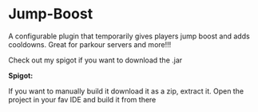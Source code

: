 # Jump-Boost
A configurable plugin that temporarily gives players jump boost and adds cooldowns.  Great for parkour servers and more!!!

Check out my spigot if you want to download the .jar

**Spigot:**

If you want to manually build it download it as a zip, extract it. Open the project in your fav IDE and build it from there
